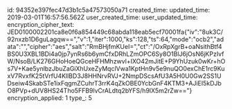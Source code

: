 id: 94352e397fec47d3b1c5a47573050a71
created_time: 
updated_time: 2019-03-01T16:57:56.562Z
user_created_time: 
user_updated_time: 
encryption_cipher_text: JED0100002201ca8e0f6a854449c68abda118eab5ecf70001fa{"iv":"8uk3C/92nxzb1D6guLagqw==","v":1,"iter":1000,"ks":128,"ts":64,"mode":"ocb2","adata":"","cipher":"aes","salt":"RmBHjfmKUeI=","ct":"/OxRpXgrB+oaNsithBtf4BS0U3XBL1BDi4a0jp7ynRs6b6ymCfxDRhLZmOPC6Sy8O1BlJ6jOsN6jKPzIvfW/NsoB/LK276GHoHoeQGceHFHMhzwvl+IXO42mJitE+P9YhUzuk0wKr+hOs7V+Kae5ynlbzJbuZaGiXhUxeZyMqclVwa1KptHn9v5e9nuQO0exChE1rc9KuxV7RvxfK25tVrfU4KllBD3J8HHNrvRVJ+2NmpDScsAfU3A5H0U0Gw2SS1UDseiw4SkabSTe1ixFqgmZCuhrT3rrK4qZkOBE0YcbGnF4KTM3+AJiEI5kDJbO8PVp+dUV8HS24Tho5FFB9lvCrALdtq2bYFS/h9lX5m2rZw=="}
encryption_applied: 1
type_: 5